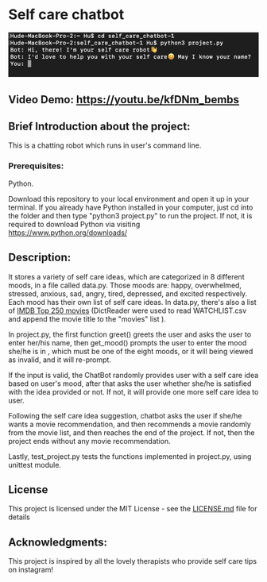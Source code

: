 # Self care chatbot

![Demo photo](demo.png)

## Video Demo: <https://youtu.be/kfDNm_bembs>


## Brief Introduction about the project:  

This is a chatting robot which runs in user's command line.

### Prerequisites:

Python.

Download this repository to your local environment and open it up in your terminal. If you already have Python installed in your computer, just cd into the folder and then type "python3 project.py" to run the project. If not, it is required to download Python via visiting <https://www.python.org/downloads/>

## Description:

It stores a variety of self care ideas, which are categorized in 8 different moods, in a file called data.py. Those moods are: happy, overwhelmed, stressed, anxious, sad, angry, tired, depressed, and excited respectively. Each mood has their own list of self care ideas. In data.py, there's also a list of [IMDB Top 250 movies](https://www.imdb.com/chart/top/?ref_=nv_mv_250) (DictReader were used to read WATCHLIST.csv and append the movie title to the "movies" list ).

In project.py, the first function greet() greets the user and asks the user to enter her/his name, then get_mood() prompts the user to enter the mood she/he is in , which must be one of the eight moods, or it will being viewed as invalid, and it will re-prompt.

If the input is valid, the ChatBot randomly provides user with a self care idea based on user's mood, after that asks the user whether she/he is satisfied with the idea provided or not. If not, it will provide one more self care idea to user.

Following the self care idea suggestion, chatbot asks the user if she/he wants a movie recommendation, and then recommends a movie randomly from the movie list, and then reaches the end of the project. If not, then the project ends without any movie recommendation.

Lastly, test_project.py tests the functions implemented in project.py, using unittest module.

## License

This project is licensed under the MIT License - see the [LICENSE.md](LICENSE.md) file for details

## Acknowledgments:

This project is inspired by all the lovely therapists who provide self care tips on instagram!